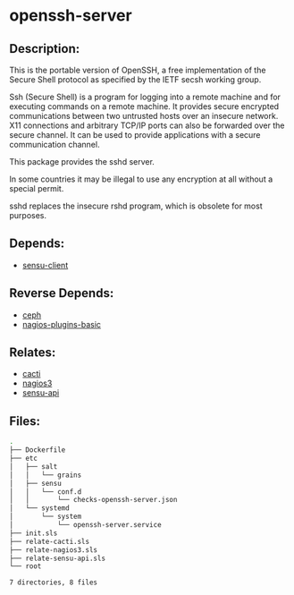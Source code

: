 # openssh-server

## Description:

This is the portable version of OpenSSH, a free implementation of the Secure Shell protocol as specified by the IETF secsh working group.

Ssh (Secure Shell) is a program for logging into a remote machine and for executing commands on a remote machine. It provides secure encrypted communications between two untrusted hosts over an insecure network. X11 connections and arbitrary TCP/IP ports can also be forwarded over the secure channel. It can be used to provide applications with a secure communication channel.

This package provides the sshd server.

In some countries it may be illegal to use any encryption at all without a special permit.

sshd replaces the insecure rshd program, which is obsolete for most purposes.

## Depends:

  -  [sensu-client](salt/sensu-client)

## Reverse Depends:

  -  [ceph](salt/ceph)
  -  [nagios-plugins-basic](salt/nagios-plugins-basic)

## Relates:

  -  [cacti](salt/cacti)
  -  [nagios3](salt/nagios3)
  -  [sensu-api](salt/sensu-api)

## Files:

```bash
.
├── Dockerfile
├── etc
│   ├── salt
│   │   └── grains
│   ├── sensu
│   │   └── conf.d
│   │       └── checks-openssh-server.json
│   └── systemd
│       └── system
│           └── openssh-server.service
├── init.sls
├── relate-cacti.sls
├── relate-nagios3.sls
├── relate-sensu-api.sls
└── root

7 directories, 8 files
```
